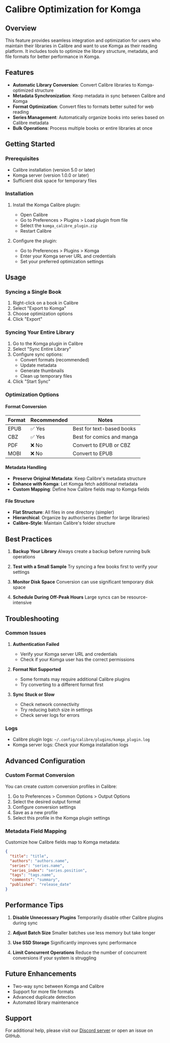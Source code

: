 # Calibre Optimization for Komga

## Overview

This feature provides seamless integration and optimization for users who maintain their libraries in Calibre and want to use Komga as their reading platform. It includes tools to optimize the library structure, metadata, and file formats for better performance in Komga.

## Features

- **Automatic Library Conversion**: Convert Calibre libraries to Komga-optimized structure
- **Metadata Synchronization**: Keep metadata in sync between Calibre and Komga
- **Format Optimization**: Convert files to formats better suited for web reading
- **Series Management**: Automatically organize books into series based on Calibre metadata
- **Bulk Operations**: Process multiple books or entire libraries at once

## Getting Started

### Prerequisites

- Calibre installation (version 5.0 or later)
- Komga server (version 1.0.0 or later)
- Sufficient disk space for temporary files

### Installation

1. Install the Komga Calibre plugin:
   - Open Calibre
   - Go to Preferences > Plugins > Load plugin from file
   - Select the `komga_calibre_plugin.zip`
   - Restart Calibre

2. Configure the plugin:
   - Go to Preferences > Plugins > Komga
   - Enter your Komga server URL and credentials
   - Set your preferred optimization settings

## Usage

### Syncing a Single Book

1. Right-click on a book in Calibre
2. Select "Export to Komga"
3. Choose optimization options
4. Click "Export"

### Syncing Your Entire Library

1. Go to the Komga plugin in Calibre
2. Select "Sync Entire Library"
3. Configure sync options:
   - Convert formats (recommended)
   - Update metadata
   - Generate thumbnails
   - Clean up temporary files
4. Click "Start Sync"

### Optimization Options

#### Format Conversion

| Format | Recommended | Notes |
|--------|-------------|-------|
| EPUB   | ✅ Yes       | Best for text-based books |
| CBZ    | ✅ Yes       | Best for comics and manga |
| PDF    | ❌ No        | Convert to EPUB or CBZ |
| MOBI   | ❌ No        | Convert to EPUB |


#### Metadata Handling

- **Preserve Original Metadata**: Keep Calibre's metadata structure
- **Enhance with Komga**: Let Komga fetch additional metadata
- **Custom Mapping**: Define how Calibre fields map to Komga fields

#### File Structure

- **Flat Structure**: All files in one directory (simpler)
- **Hierarchical**: Organize by author/series (better for large libraries)
- **Calibre-Style**: Maintain Calibre's folder structure

## Best Practices

1. **Backup Your Library**
   Always create a backup before running bulk operations

2. **Test with a Small Sample**
   Try syncing a few books first to verify your settings

3. **Monitor Disk Space**
   Conversion can use significant temporary disk space

4. **Schedule During Off-Peak Hours**
   Large syncs can be resource-intensive

## Troubleshooting

### Common Issues

1. **Authentication Failed**
   - Verify your Komga server URL and credentials
   - Check if your Komga user has the correct permissions

2. **Format Not Supported**
   - Some formats may require additional Calibre plugins
   - Try converting to a different format first

3. **Sync Stuck or Slow**
   - Check network connectivity
   - Try reducing batch size in settings
   - Check server logs for errors

### Logs

- Calibre plugin logs: `~/.config/calibre/plugins/komga_plugin.log`
- Komga server logs: Check your Komga installation logs

## Advanced Configuration

### Custom Format Conversion

You can create custom conversion profiles in Calibre:

1. Go to Preferences > Common Options > Output Options
2. Select the desired output format
3. Configure conversion settings
4. Save as a new profile
5. Select this profile in the Komga plugin settings

### Metadata Field Mapping

Customize how Calibre fields map to Komga metadata:

```json
{
  "title": "title",
  "authors": "authors.name",
  "series": "series.name",
  "series_index": "series.position",
  "tags": "tags.name",
  "comments": "summary",
  "published": "release_date"
}
```

## Performance Tips

1. **Disable Unnecessary Plugins**
   Temporarily disable other Calibre plugins during sync

2. **Adjust Batch Size**
   Smaller batches use less memory but take longer

3. **Use SSD Storage**
   Significantly improves sync performance

4. **Limit Concurrent Operations**
   Reduce the number of concurrent conversions if your system is struggling

## Future Enhancements

- Two-way sync between Komga and Calibre
- Support for more file formats
- Advanced duplicate detection
- Automated library maintenance

## Support

For additional help, please visit our [Discord server](https://discord.gg/TdRpkDu) or open an issue on GitHub.
